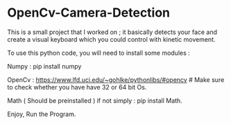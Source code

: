 # OpenCv-Camera-Detection
This is a small project that I worked on ;  it basically detects your face and create a visual keyboard which you could control with kinetic movement.

To use this python code, you will need to install some modules : 

Numpy : pip install numpy

OpenCv : https://www.lfd.uci.edu/~gohlke/pythonlibs/#opencv # Make sure to check whether you have have 32 or 64 bit Os.

Math ( Should be preinstalled ) if not simply : pip install Math.


Enjoy, Run the Program.
